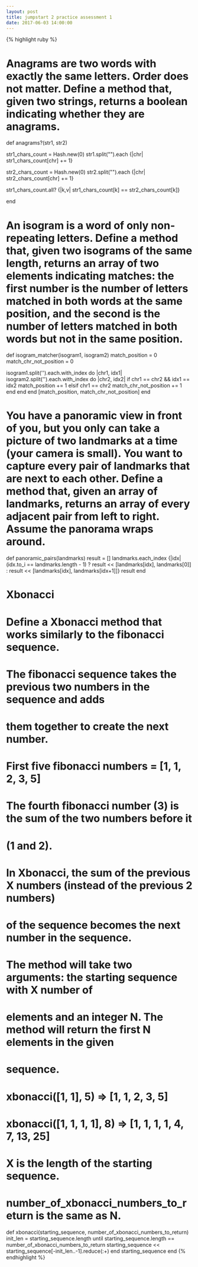 ```yaml
---
layout: post
title: jumpstart 2 practice assessment 1
date: 2017-06-03 14:00:00
---
```


{% highlight ruby %}
# Anagrams are two words with exactly the same letters. Order does not matter. Define a method that, given two strings, returns a boolean indicating whether they are anagrams.
def anagrams?(str1, str2)

  str1_chars_count = Hash.new(0)
  str1.split("").each {|chr| str1_chars_count[chr] += 1}

  str2_chars_count = Hash.new(0)
  str2.split("").each {|chr| str2_chars_count[chr] += 1}

  str1_chars_count.all? {|k,v| str1_chars_count[k] == str2_chars_count[k]}

end

# An isogram is a word of only non-repeating letters. Define a method that, given two isograms of the same length, returns an array of two elements indicating matches: the first number is the number of letters matched in both words at the same position, and the second is the number of letters matched in both words but not in the same position.

def isogram_matcher(isogram1, isogram2)
  match_position = 0
  match_chr_not_position = 0

  isogram1.split('').each.with_index do |chr1, idx1|
    isogram2.split('').each.with_index do |chr2, idx2|
      if chr1 == chr2 && idx1 == idx2
        match_position += 1
      elsif chr1 == chr2
        match_chr_not_position += 1
      end
    end
  end
  [match_position, match_chr_not_position]
end

# You have a panoramic view in front of you, but you only can take a picture of two landmarks at a time (your camera is small). You want to capture every pair of landmarks that are next to each other. Define a method that, given an array of landmarks, returns an array of every adjacent pair from left to right. Assume the panorama wraps around.

def panoramic_pairs(landmarks)
  result = []
  landmarks.each_index {|idx| (idx.to_i == landmarks.length - 1) ? result << [landmarks[idx], landmarks[0]] : result << [landmarks[idx], landmarks[idx+1]]}
  result
end

# Xbonacci
# Define a Xbonacci method that works similarly to the fibonacci sequence.
# The fibonacci sequence takes the previous two numbers in the sequence and adds
# them together to create the next number.
#
# First five fibonacci numbers = [1, 1, 2, 3, 5]
# The fourth fibonacci number (3) is the sum of the two numbers before it
# (1 and 2).
#
# In Xbonacci, the sum of the previous X numbers (instead of the previous 2 numbers)
# of the sequence becomes the next number in the sequence.
#
# The method will take two arguments: the starting sequence with X number of
# elements and an integer N. The method will return the first N elements in the given
# sequence.
#
# xbonacci([1, 1], 5) => [1, 1, 2, 3, 5]
# xbonacci([1, 1, 1, 1], 8) => [1, 1, 1, 1, 4, 7, 13, 25]
#
# X is the length of the starting sequence.
#
# number_of_xbonacci_numbers_to_return is the same as N.

def xbonacci(starting_sequence, number_of_xbonacci_numbers_to_return)
  init_len = starting_sequence.length
  until starting_sequence.length == number_of_xbonacci_numbers_to_return
    starting_sequence << starting_sequence[-init_len..-1].reduce(:+)
  end
  starting_sequence
end
{% endhighlight %}
